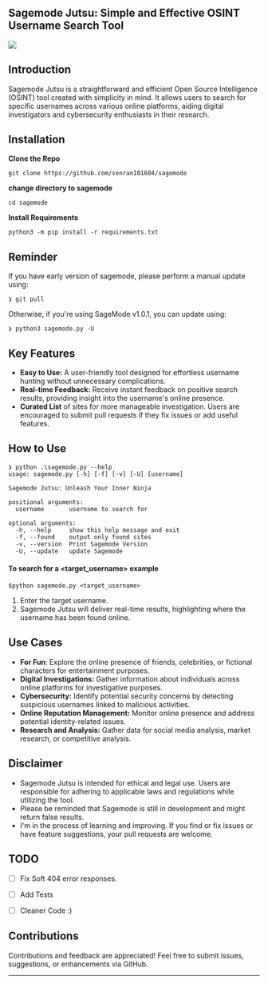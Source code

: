 ## Sagemode Jutsu: Simple and Effective OSINT Username Search Tool

![](https://github.com/senran101604/sagemode/blob/master/gif/example_usage.gif)

## Introduction
Sagemode Jutsu is a straightforward and efficient Open Source Intelligence
(OSINT) tool created with simplicity in mind. It allows users to search for
specific usernames across various online platforms, aiding digital investigators
and cybersecurity enthusiasts in their research.


## Installation
**Clone the Repo**
```console
git clone https://github.com/senran101604/sagemode
```
**change directory to sagemode**
```console
cd sagemode
```
**Install Requirements**

```console
python3 -m pip install -r requirements.txt
```

## Reminder
If you have early version of sagemode, please perform a manual update using:
```console
❯ git pull
```
Otherwise, if you're using SageMode v1.0.1, you can update using:

```console
❯ python3 sagemode.py -U
```


## Key Features
- **Easy to Use:** A user-friendly tool designed for effortless username
  hunting without unnecessary complications.
- **Real-time Feedback:** Receive instant feedback on positive search results,
  providing insight into the username's online presence.
- **Curated List** of sites for more manageable investigation.
  Users are encouraged to submit pull requests if they fix issues or add useful features.

## How to Use
```console
❯ python .\sagemode.py --help
usage: sagemode.py [-h] [-f] [-v] [-U] [username]

Sagemode Jutsu: Unleash Your Inner Ninja

positional arguments:
  username       username to search for

optional arguments:
  -h, --help     show this help message and exit
  -f, --found    output only found sites
  -v, --version  Print Sagemode Version
  -U, --update   update Sagemode

```
#### To search for a <target_username> example
```console
$python sagemode.py <target_username>
```

1. Enter the target username.
2. Sagemode Jutsu will deliver real-time results, highlighting where the
   username has been found online.


## Use Cases
- **For Fun**: Explore the online presence of friends, celebrities, or
  fictional characters for entertainment purposes.
- **Digital Investigations:** Gather information about individuals across online
  platforms for investigative purposes.
- **Cybersecurity:** Identify potential security concerns by detecting
  suspicious usernames linked to malicious activities.
- **Online Reputation Management:** Monitor online presence and address
  potential identity-related issues.
- **Research and Analysis:** Gather data for social media analysis, market
  research, or competitive analysis.


## Disclaimer
* Sagemode Jutsu is intended for ethical and legal use. Users are responsible for
  adhering to applicable laws and regulations while utilizing the tool.
* Please be reminded that Sagemode is still in development and might return
  false results.
* I'm in the process of learning and improving. If you find or fix issues or
  have feature suggestions, your pull requests are welcome.


## TODO
- [ ] Fix Soft 404 error responses.
- [ ] Add Tests
- [ ] Cleaner Code :)


## Contributions
Contributions and feedback are appreciated! Feel free to submit issues,
suggestions, or enhancements via GitHub.

-------------------------------------------------------------------------------
